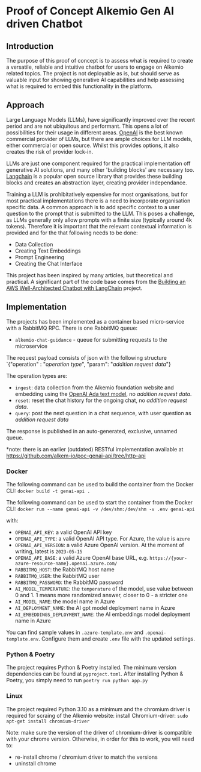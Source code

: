 # Proof of Concept Alkemio Gen AI driven Chatbot

## Introduction
The purpose of this proof of concept is to assess what is required to create a versatile, reliable and intuitive chatbot for users to engage on Alkemio related topics. The project is not deployable as is, but should serve as valuable input for showing generative AI capabilities and help assessing what is required to embed this functionality in the platform.

## Approach
Large Language Models (LLMs), have significantly improved over the recent period and are not ubiquitous and performant. This opens a lot of possibilities for their usage in different areas. [OpenAI](https://openai.com) is the best known commercial provider of LLMs, but there are ample choices for LLM models, either commercial or open source. Whilst this provides options, it also creates the risk of provider lock-in. 


LLMs are just one component required for the practical implementation off generative AI solutions, and many other 'building blocks' are necessary too. [Langchain](https://langchain.com/) is a popular open source library that provides these building blocks and creates an abstraction layer, creating provider independance.


Training a LLM is prohibitatively expensive for most organisations, but for most practical implementations there is a need to incorporate organisation specific data. A common approach is to add specific context to a user question to the prompt that is submitted to the LLM. This poses a challenge, as LLMs generally only allow prompts with a finite size (typically around 4k tokens). Therefore it is important that the relevant contextual information is provided and for the that following needs to be done:

 - Data Collection
 - Creating Text Embeddings
 - Prompt Engineering
 - Creating the Chat Interface

 This project has been inspired by many articles, but theoretical and practical. A significant part of the code base comes from the [Building an AWS Well-Architected Chatbot with LangChain](https://dev.to/aws/building-an-aws-well-architected-chatbot-with-langchain-13cd) project.

## Implementation

The projects has been implemented as a container based micro-service with a RabbitMQ RPC. There is one RabbitMQ queue:
- `alkemio-chat-guidance` - queue for submitting requests to the microservice

The request payload consists of json with the following structure `{"operation" : "*operation type*", "param": "*addition request data*"} 

The operation types are:
- `ingest`: data collection from the Alkemio foundation website and embedding using the [OpenAI Ada text model](https://openai.com/blog/new-and-improved-embedding-model), no *addition request data*.
- `reset`: reset the chat history for the ongoing chat, no *addition request data*.
- `query`: post the next question in a chat sequence, with user question as *addition request data*

The response is published in an auto-generated, exclusive, unnamed queue.

*note: there is an earlier (outdated) RESTful implementation available at https://github.com/alkem-io/poc-genai-api/tree/http-api

### Docker 
The following command can be used to build the container from the Docker CLI:
`docker build -t genai-api . `

The following command can be used to start the container from the Docker CLI:
`docker run --name genai-api -v /dev/shm:/dev/shm -v .env genai-api`

with:
- `OPENAI_API_KEY`: a valid OpenAI API key
- `OPENAI_API_TYPE`: a valid OpenAI API type. For Azure, the value is `azure`
- `OPENAI_API_VERSION`: a valid Azure OpenAI version. At the moment of writing, latest is `2023-05-15`
- `OPENAI_API_BASE`: a valid Azure OpenAI base URL, e.g. `https://{your-azure-resource-name}.openai.azure.com/`
- `RABBITMQ_HOST`: the RabbitMQ host name
- `RABBITMQ_USER`: the RabbitMQ user
- `RABBITMQ_PASSWORD`: the RabbitMQ password
- `AI_MODEL_TEMPERATURE`: the `temperature` of the model, use value between 0 and 1. 1 means more randomized answer, closer to 0 - a stricter one
- `AI_MODEL_NAME`: the model name in Azure
- `AI_DEPLOYMENT_NAME`: the AI gpt model deployment name in Azure
- `AI_EMBEDDINGS_DEPLOYMENT_NAME`: the AI embeddings model deployment name in Azure

You can find sample values in `.azure-template.env` and `.openai-template.env`. Configure them and create `.env` file with the updated settings.

### Python & Poetry
The project requires Python & Poetry installed. The minimum version dependencies can be found at `pyproject.toml`.
After installing Python & Poetry, you simply need to run `poetry run python app.py`

### Linux
The project required Python 3.10 as a minimum and the chromium driver is required for scraing of the Alkemio website:
install Chromium-driver: `sudo apt-get install chromium-driver`

Note: make sure the version of the driver of chromium-driver is compatible with your chrome version. Otherwise, in order for this to work, you will need to:
- re-install chrome / chromium driver to match the versions
- uninstall chrome